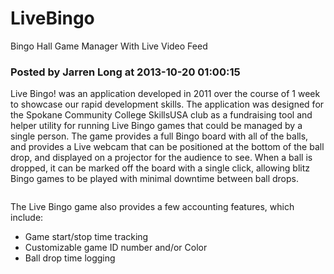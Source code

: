# LiveBingo
Bingo Hall Game Manager With Live Video Feed

### Posted by Jarren Long at 2013-10-20 01:00:15

Live Bingo! was an application developed in 2011 over the course of 1 week to showcase our rapid development skills. The application was designed for the Spokane Community College SkillsUSA club as a fundraising tool and helper utility for running Live Bingo games that could be managed by a single person. The game provides a full Bingo board with all of the balls, and provides a Live webcam that can be positioned at the bottom of the ball drop, and displayed on a projector for the audience to see. When a ball is dropped, it can be marked off the board with a single click, allowing blitz Bingo games to be played with minimal downtime between ball drops.

<img src="images/Bingo.png" alt="" />

The Live Bingo game also provides a few accounting features, which include:
<ul>
 	<li>Game start/stop time tracking</li>
 	<li>Customizable game ID number and/or Color</li>
 	<li>Ball drop time logging</li>
</ul>
